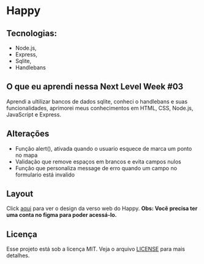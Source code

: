 # Happy


[logo]:https://github.com/tarcisiodelmondes/happy-nlw3/blob/master/.github/happy.png "Logo Title Text 1"

## **Tecnologias**:

- Node.js,
- Express,
- Sqlite, 
- Handlebans

## O que eu aprendi nessa Next Level Week #03

Aprendi a ultilizar bancos de dados sqlite, conheci o handlebans e suas funcionalidades, aprimorei meus conhecimentos
em HTML, CSS, Node.js, JavaScript e Express.

## Alterações

 - Função alert(), ativada quando o usuario esquece de marca um ponto no mapa
 - Validação que remove espaços em brancos e evita campos nulos
 - Função que personaliza message de erro quando um campo no formulario está invalido

## Layout
Click [aqui](https://www.figma.com/file/pUbEA3vBQuI3e9rXTeca1U/Happy-Web?node-id=0:1) para ver o design da verso web do Happy.
****Obs: Vocẽ precisa ter uma conta no figma para poder acessá-lo.****

## Licença

Esse projeto está sob a licença MIT. Veja o arquivo [LICENSE](https://github.com/tarcisiodelmondes/happy-nlw3/blob/master/LICENSE) para mais detalhes.

